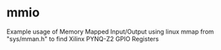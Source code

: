 # mmio
Example usage of Memory Mapped Input/Output using linux mmap from "sys/mman.h" to find Xilinx PYNQ-Z2 GPIO Registers
